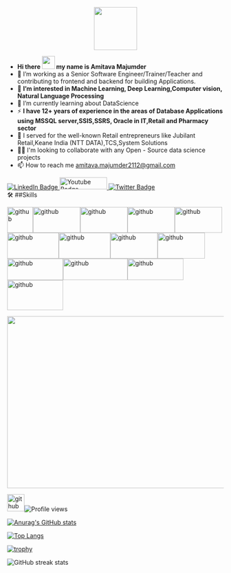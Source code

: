 
  <div id="header" align="center"><img src="https://media.giphy.com/media/M9gbBd9nbDrOTu1Mqx/giphy.gif" align=center width="100"/></div>

-  **Hi there <img src="https://media.giphy.com/media/hvRJCLFzcasrR4ia7z/giphy.gif" width="30px"/>
 my name is Amitava Majumder**
- 🌱 I’m working as a Senior Software Engineer/Trainer/Teacher and contributing to frontend and backend for building Applications.
- 👀 **I’m interested in Machine Learning, Deep Learning,Computer vision, Natural Language Processing**
- 🧠 I’m currently learning about DataScience
- :zap: **I have 12+ years of experience in the areas of Database Applications using MSSQL server,SSIS,SSRS, Oracle in IT,Retail and Pharmacy sector**
- :telescope: I served for the well-known Retail entrepreneurs like Jubilant Retail,Keane India (NTT DATA),TCS,System Solutions
- 👯‍♀️ I'm looking to collaborate with any Open - Source data science projects
- :mailbox: How to reach me amitava.majumder2112@gmail.com
<div id="badges">
  <a href="https://www.linkedin.com/in/amitava-majumder-2b206166/">
    <img src="https://img.shields.io/badge/LinkedIn-blue?style=for-the-badge&logo=linkedin&logoColor=white" alt="LinkedIn Badge"/>
  </a>
  <a href="your-youtube-URL">
    <img src="https://user-images.githubusercontent.com/71118670/184083409-36cb0284-a490-4b01-86aa-7cbf6a6aef70.png?style=for-the-badge&logo=youtube&logoColor=white" alt="Youtube Badge"/ height='28' width=110>
  </a>
  <a href="your-twitter-URL">
    <img src="https://img.shields.io/badge/Twitter-blue?style=for-the-badge&logo=twitter&logoColor=white" alt="Twitter Badge"/>
  </a>
</div>
 🛠 ##Skills
 
<img src='https://user-images.githubusercontent.com/71118670/183835338-5b56bb3d-5eef-49c7-ac94-52e99d4e3711.png' alt='github' height='60' ><img src='https://user-images.githubusercontent.com/71118670/183839009-9f746af4-05b9-47c7-9ab8-6efd3dd8e56b.png' alt='github' height='60' width=110 BORDER=0><img src='https://user-images.githubusercontent.com/71118670/183839454-483e4dbc-8af8-40fe-9caf-5a4905d3dea5.png' alt='github' height='60' width=110 BORDER=0><img src='https://user-images.githubusercontent.com/71118670/183839636-a99a75a1-6fb9-431c-874f-63e9215160d4.png' alt='github' height='60' width=110 BORDER=0><img src='https://user-images.githubusercontent.com/71118670/183840140-f94dd75e-a67e-4d07-8267-4bca8aab6f80.png' alt='github' height='60' width=110 BORDER=0><img src='https://user-images.githubusercontent.com/71118670/183840798-8786c747-38c2-4e8d-9b8c-3147982366dd.png' alt='github' height='60' width=120 BORDER=0><img src='https://user-images.githubusercontent.com/71118670/183841152-8ef4baee-2bd1-4149-8544-57cea0d0a12c.png' alt='github' height='60' width=120 BORDER=0><img src='https://user-images.githubusercontent.com/71118670/183841434-8c6fe9c8-c37b-4244-9e5f-a1d0af11541b.png' alt='github' height='60' width=110 BORDER=0><img src='https://user-images.githubusercontent.com/71118670/183841683-5fb617ec-5f45-49b8-814f-f6bf790bcc85.png' alt='github' height='60' width=110 BORDER=0><img src='https://user-images.githubusercontent.com/71118670/183841940-74f62e45-805b-4a6a-871f-30a2e58a1b14.png' alt='github' height='50' width=130 BORDER=0><img src='https://user-images.githubusercontent.com/71118670/183842302-8be42bcf-8398-4f7f-9e0e-3834ee9519ad.png' alt='github' height='50' width=150 BORDER=0><img src='https://user-images.githubusercontent.com/71118670/183843011-d79e3b74-9406-4ba5-b8dc-428fb960ddfe.png' alt='github' height='50' width=130 BORDER=0><img src='https://user-images.githubusercontent.com/71118670/183846115-c0f92dc3-9b82-492f-93cd-27c81fea4714.png' alt='github' height='70' width=130 BORDER=0>
<div align="center">
  <img src="https://media.giphy.com/media/dWesBcTLavkZuG35MI/giphy.gif" width="600" height="400"/>
</div>

<img src='https://cdn.jsdelivr.net/npm/simple-icons@3.0.1/icons/github.svg' alt='github' height='40'>![Profile views](https://gpvc.arturio.dev/amitava-0304) 

[![Anurag's GitHub stats](https://github-readme-stats.vercel.app/api?username=amitava-0304)](https://github.com/anuraghazra/github-readme-stats)

[![Top Langs](https://github-readme-stats.vercel.app/api/top-langs/?username=amitava-0304)](https://github.com/anuraghazra/github-readme-stats)

[![trophy](https://github-profile-trophy.vercel.app/?username=amitava-0304)](https://github.com/ryo-ma/github-profile-trophy)

![GitHub streak stats](https://github-readme-streak-stats.herokuapp.com/?user=amitava-0304)

<!---
amitava-0304/amitava-0304 is a ✨ special ✨ repository because its `README.md` (this file) appears on your GitHub profile.
You can click the Preview link to take a look at your changes.
--->

